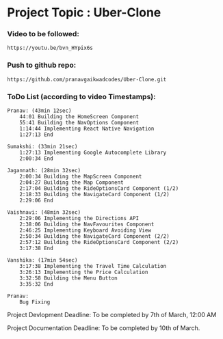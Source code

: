 # Project Topic : Uber-Clone

### Video to be followed:
	https://youtu.be/bvn_HYpix6s


### Push to github repo:
	https://github.com/pranavgaikwadcodes/Uber-Clone.git


### ToDo List (according to video Timestamps):

	Pranav: (43min 12sec)
		44:01 Building the HomeScreen Component
		55:41 Building the NavOptions Component
		1:14:44 Implementing React Native Navigation
		1:27:13 End

	Sumakshi: (33min 21sec)
		1:27:13 Implementing Google Autocomplete Library
		2:00:34 End

	Jagannath: (28min 32sec)
		2:00:34 Building the MapScreen Component
		2:04:27 Building the Map Component
		2:17:04 Building the RideOptionsCard Component (1/2)
		2:18:33 Building the NavigateCard Component (1/2)
		2:29:06 End

	Vaishnavi: (48min 32sec)
		2:29:06 Implementing the Directions API
		2:38:06 Building the NavFavourites Component
		2:46:25 Implementing Keyboard Avoiding View
		2:50:34 Building the NavigateCard Component (2/2)
		2:57:12 Building the RideOptionsCard Component (2/2)
		3:17:38 End

	Vanshika: (17min 54sec)
		3:17:38 Implementing the Travel Time Calculation
		3:26:13 Implementing the Price Calculation
		3:32:58 Building the Menu Button
		3:35:32 End

	Pranav:
		Bug Fixing


Project Devlopment Deadline:
	To be completed by 7th of March, 12:00 AM

Project Documentation Deadline:
	To be completed by 10th of March.

